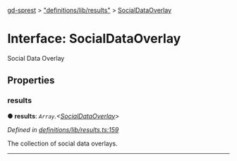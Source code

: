 [gd-sprest](../README.md) > ["definitions/lib/results"](../modules/_definitions_lib_results_.md) > [SocialDataOverlay](../interfaces/_definitions_lib_results_.socialdataoverlay.md)



# Interface: SocialDataOverlay


Social Data Overlay


## Properties
<a id="results"></a>

###  results

**●  results**:  *`Array`.<[SocialDataOverlay](_definitions_lib_results_.socialdataoverlay.md)>* 

*Defined in [definitions/lib/results.ts:159](https://github.com/gunjandatta/sprest/blob/3de79f1/src/definitions/lib/results.ts#L159)*



The collection of social data overlays.




___


